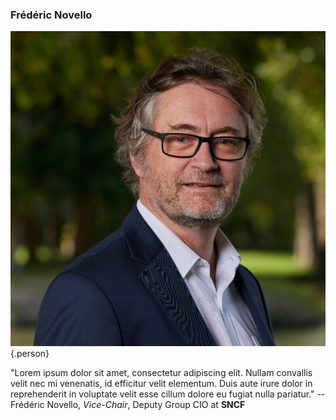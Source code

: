 ### Frédéric Novello

![Frédéric Novello](images/people/frederic-novello.jpg){.person}

"Lorem ipsum dolor sit amet, consectetur adipiscing elit. Nullam convallis velit nec mi venenatis, id efficitur velit elementum. Duis aute irure dolor in reprehenderit in voluptate velit esse cillum dolore eu fugiat nulla pariatur." -- Frédéric Novello, *Vice-Chair*, Deputy Group CIO at **SNCF**
